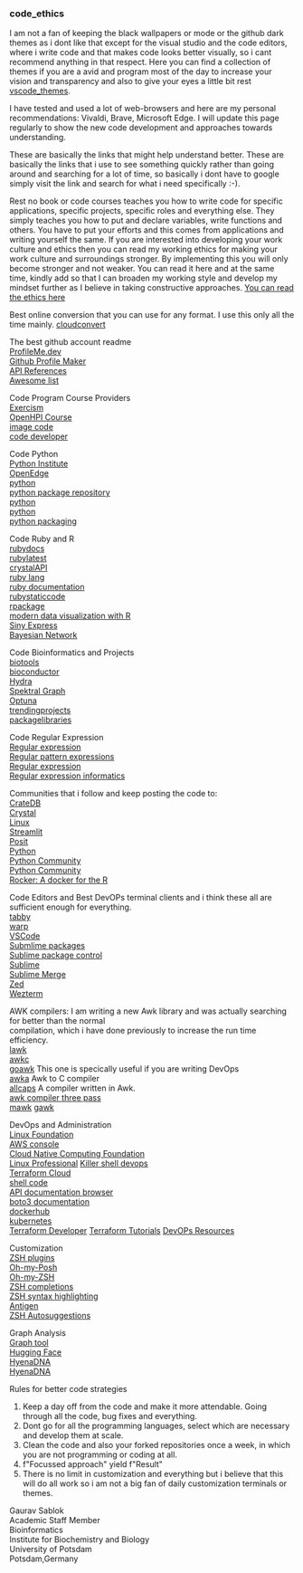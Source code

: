 ### code_ethics 
I am not a fan of keeping the black wallpapers or mode or the github dark themes as i dont like that except for the visual studio and the code editors, where i write code and that makes code looks better visually, so i cant recommend anything in that respect. Here you can find a collection of themes if you are a avid and program most of the day to increase your vision and transparency and also to give your eyes a little bit rest [vscode_themes](https://vscodethemes.com/).

I have tested and used a lot of web-browsers and here are my personal recommendations: Vivaldi, Brave, Microsoft Edge. I will update this page regularly to show the new code development and approaches towards understanding. 

These are basically the links that might help understand better. These are basically the links that i use to see something quickly rather than going around and searching for a lot of time, so basically i dont have to google simply visit the link and search for what i need specifically :-).

Rest no book or code courses teaches you how to write code for specific applications, specific projects, specific roles and everything else. They simply teaches you how to put and declare variables, write functions and others. You have to put your efforts and this comes from applications and writing yourself the same.  If you are interested into developing your work culture and ethics then you can read my working ethics for making your work culture and surroundings stronger. By implementing this you will only become stronger and not weaker. You can read it here and at the same time, kindly add so that I can broaden my working style and develop my mindset further as I believe in taking constructive approaches. [You can read the ethics here](https://github.com/sablokgaurav/code_language_recommendations_ethics/blob/main/ethics.read)

Best online conversion that you can use for any format. I use this only all the time mainly. [cloudconvert](https://cloudconvert.com/)

The best github account readme \
[ProfileMe.dev](https://www.profileme.dev/) \
[Github Profile Maker](https://github-profile-maker.vercel.app/) \
[API References](https://www.linode.com/docs/guides/) \
[Awesome list](https://project-awesome.org/)

Code Program Course Providers \
[Exercism](https://exercism.org/) \
[OpenHPI Course](https://open.hpi.de/) \
[image code](codeimage.dev) \
[code developer](https://bloggingfordevs.com/trends/) 

Code Python \
[Python Institute](https://pythoninstitute.org/) \
[OpenEdge](https://edube.org/login) \
[python](https://pybuddy.com/) \
[python package repository](https://pypi.org/) \
[python](https://pythonrepo.com/) \
[python](https://docs.python.org/3/) \
[python packaging](https://packaging.python.org/en/latest/) 

Code Ruby and R \
[rubydocs](https://ruby-doc.org/) \
[rubylatest](https://ruby-doc.org/3.3.0/) \
[crystalAPI](https://crystal-lang.org/api/1.11.2/) \
[ruby lang](https://www.ruby-lang.org/en/documentation/) \
[ruby documentation](https://www.rubydoc.info/github) \
[rubystaticcode](https://www.ruby-forum.com/tutorials) \
[rpackage](https://rdrr.io/) \
[modern data visualization with R](https://rkabacoff.github.io/datavis/) \
[Siny Express](https://shiny.posit.co/blog/posts/shiny-express/) \
[Bayesian Network](https://www.bnlearn.com/)

Code Bioinformatics and Projects \
[biotools](https://bio.tools/) \
[bioconductor](https://bioconductor.org/) \
[Hydra](https://hydra.cc/) \
[Spektral Graph](https://graphneural.network/) \
[Optuna](https://optuna.org/) \
[trendingprojects](https://www.libhunt.com/) \
[packagelibraries](https://libraries.io/) 

Code Regular Expression \
[Regular expression](autoregex.xyz) \
[Regular pattern expressions](regex101.com) \
[Regular expression](https://www.rexegg.com/) \
[Regular expression informatics](https://www.regular-expressions.info/) 

Communities that i follow and keep posting the code to: \
[CrateDB](https://community.cratedb.com/) \
[Crystal](https://forum.crystal-lang.org/) \
[Linux](https://linuxcommunity.io/) \
[Streamlit](https://discuss.streamlit.io/) \
[Posit](https://community.rstudio.com/) \
[Python](https://www.python.org/community/) \
[Python Community](https://discuss.python.org/)\
[Python Community](https://www.python-forum.de/) \
[Rocker: A docker for the R](https://rocker-project.org/)

Code Editors and Best DevOPs terminal clients and i think these all are sufficient enough for everything. \
[tabby](https://github.com/Eugeny/tabby) \
[warp](https://github.com/warpdotdev/Warp) \
[VSCode](https://code.visualstudio.com/) \
[Submlime packages](https://github.com/SublimeText) \
[Sublime package control](https://packagecontrol.io/packages/sublime-github) \
[Sublime](https://www.sublimetext.com/index2) \
[Sublime Merge](https://www.sublimemerge.com/) \
[Zed](https://github.com/zed-industries/zed) \
[Wezterm](https://github.com/wez/wezterm) 

AWK compilers: I am writing a new Awk library and was actually searching for better than the normal \
compilation, which i have done previously to increase the run time efficiency. \
[lawk](https://lawk.sourceforge.net/) \
[awkc](https://www.mkssoftware.com/docs/man1/awkc.1.asp) \
[goawk](https://github.com/benhoyt/goawk) This one is specically useful if you are writing DevOps \
[awka](https://github.com/noyesno/awka) Awk to C compiler \
[allcaps](https://github.com/dbohdan/all-caps-basic) A compiler written in Awk. \
[awk compiler three pass](https://benhoyt.com/writings/awkgo/) \
[mawk](https://man1.pgdp.sse.in.tum.de/mawk.1.html)
[gawk](https://www.gnu.org/software/gawk/manual/gawk.html)

DevOps and Administration  \
[Linux Foundation](https://training.linuxfoundation.org/) \
[AWS console](https://aws.amazon.com/console/) \
[Cloud Native Computing Foundation](https://www.cncf.io/) \
[Linux Professional](https://www.lpi.org/our-certifications/lpic-1-overview/) 
[Killer shell devops](https://killer.sh/) \
[Terraform Cloud](https://app.terraform.io/session) \
[shell code](explainshell.com) \
[API documentation browser](https://devdocs.io/) \
[boto3 documentation](https://boto3.amazonaws.com/v1/documentation/api/latest/index.html) \
[dockerhub](https://hub.docker.com/) \
[kubernetes](https://kubernetes.io/training/) \
[Terraform Developer](https://developer.hashicorp.com/terraform)
[Terraform Tutorials](https://developer.hashicorp.com/terraform/tutorials)
[DevOPs Resources](https://devopscube.com/list-of-devops-blogs-and-resources/)

Customization \
[ZSH plugins](https://github.com/unixorn/awesome-zsh-plugins) \
[Oh-my-Posh](https://github.com/JanDeDobbeleer/oh-my-posh) \
[Oh-my-ZSH](https://github.com/ohmyzsh/ohmyzsh) \
[ZSH completions](https://github.com/zsh-users/zsh-completions) \
[ZSH syntax highlighting](https://github.com/zsh-users/zsh-syntax-highlighting) \
[Antigen](https://github.com/zsh-users/antigen) \
[ZSH Autosuggestions](https://github.com/zsh-users/zsh-autosuggestions) 

Graph Analysis \
[Graph tool](https://graph-tool.skewed.de/) \
[Hugging Face](https://huggingface.co/learn/nlp-course/) \
[HyenaDNA](https://hazyresearch.stanford.edu/blog/2023-06-29-hyena-dna) \
[HyenaDNA](https://hazyresearch.stanford.edu/blog/2023-03-07-hyena)


Rules for better code strategies 
1.  Keep a day off from the code and make it more attendable. Going through all the code, bug fixes and everything.
2.  Dont go for all the programming languages, select which are necessary and develop them at scale.
3.  Clean the code and also your forked repositories once a week, in which you are not programming or coding at all.
4.  f"Focussed approach" yield f"Result"
5.  There is no limit in customization and everything but i believe that this will do all work so i am not a big fan of daily customization terminals or themes.

Gaurav Sablok \
Academic Staff Member \
Bioinformatics \
Institute for Biochemistry and Biology \
University of Potsdam \
Potsdam,Germany
